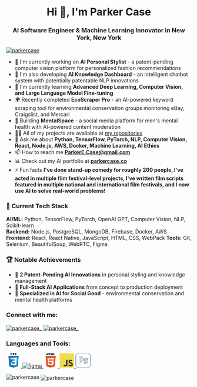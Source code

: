 
<h1 align="center">Hi 👋, I'm Parker Case</h1>
<h3 align="center">AI Software Engineer & Machine Learning Innovator in New York, New York</h3>
<p align="left"> <a href="https://github.com/ryo-ma/github-profile-trophy"><img src="https://github-profile-trophy.vercel.app/?username=parkercase" alt="parkercase" /></a> </p>

- 🧠 I'm currently working on **AI Personal Stylist** - a patent-pending computer vision platform for personalized fashion recommendations
- 🚀 I'm also developing **AI Knowledge Dashboard** - an intelligent chatbot system with potentially patentable NLP innovations
- 🌱 I'm currently learning **Advanced Deep Learning, Computer Vision, and Large Language Model Fine-tuning**
- 🌍 Recently completed **EcoScraper Pro** - an AI-powered keyword scraping tool for environmental conservation groups monitoring eBay, Craigslist, and Mercari
- 🧘 Building **MentalSpace** - a social media platform for men's mental health with AI-powered content moderation
- 👨‍💻 All of my projects are available at [my repositories](https://github.com/ParkerCase?tab=repositories)
- 💬 Ask me about **Python, TensorFlow, PyTorch, NLP, Computer Vision, React, Node.js, AWS, Docker, Machine Learning, AI Ethics**
- 📫 How to reach me **ParkerE.Case@gmail.com**
- 📊 Check out my AI portfolio at **[parkercase.co](https://parkercase.co)**
- ⚡ Fun facts **I've done stand-up comedy for roughly 200 people, I've acted in multiple film festival-level projects, I've written film scripts featured in multiple national and international film festivals, and I now use AI to solve real-world problems!**

### 🔧 Current Tech Stack
**AI/ML:** Python, TensorFlow, PyTorch, OpenAI GPT, Computer Vision, NLP, Scikit-learn  
**Backend:** Node.js, PostgreSQL, MongoDB, Firebase, Docker, AWS  
**Frontend:** React, React Native, JavaScript, HTML, CSS, WebPack 
**Tools:** Git, Selenium, BeautifulSoup, WebRTC, Figma

### 🏆 Notable Achievements
- 🔬 **2 Patent-Pending AI Innovations** in personal styling and knowledge management
- 🌟 **Full-Stack AI Applications** from concept to production deployment
- 🎯 **Specialized in AI for Social Good** - environmental conservation and mental health platforms

<h3 align="left">Connect with me:</h3>
<p align="left">
<a href="https://instagram.com/parkercase_" target="blank"><img align="center" src="https://raw.githubusercontent.com/rahuldkjain/github-profile-readme-generator/master/src/images/icons/Social/instagram.svg" alt="parkercase_" height="30" width="40" /></a>
  <a href="https://www.linkedin.com/in/parker-c-582854106/" target="blank"><img align="center" src="https://raw.githubusercontent.com/dheereshagrwal/colored-icons/master/public/icons/linkedin/linkedin.svg" alt="parkercase_" height="30" width="40" /></a>
</p>

<h3 align="left">Languages and Tools:</h3>
<p align="left"> <a href="https://www.w3schools.com/css/" target="_blank" rel="noreferrer"> <img src="https://raw.githubusercontent.com/devicons/devicon/master/icons/css3/css3-original-wordmark.svg" alt="css3" width="40" height="40"/> </a> <a href="https://www.figma.com/" target="_blank" rel="noreferrer"> <img src="https://www.vectorlogo.zone/logos/figma/figma-icon.svg" alt="figma" width="40" height="40"/> </a> <a href="https://www.w3.org/html/" target="_blank" rel="noreferrer"> <img src="https://raw.githubusercontent.com/devicons/devicon/master/icons/html5/html5-original-wordmark.svg" alt="html5" width="40" height="40"/> </a> <a href="https://developer.mozilla.org/en-US/docs/Web/JavaScript" target="_blank" rel="noreferrer"> <img src="https://raw.githubusercontent.com/devicons/devicon/master/icons/javascript/javascript-original.svg" alt="javascript" width="40" height="40"/> </a> <a href="https://www.photoshop.com/en" target="_blank" rel="noreferrer"> <img src="https://raw.githubusercontent.com/devicons/devicon/master/icons/photoshop/photoshop-line.svg" alt="photoshop" width="40" height="40"/> </a> </p>

<p><img align="left" src="https://github-readme-stats.vercel.app/api/top-langs?username=parkercase&show_icons=true&locale=en&layout=compact" alt="parkercase" /></p>

<p>&nbsp;<img align="center" src="https://github-readme-stats.vercel.app/api?username=parkercase&show_icons=true&locale=en" alt="parkercase" /></p>

